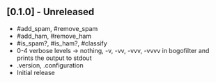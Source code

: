 ## [0.1.0] - Unreleased

- #add_spam, #remove_spam
- #add_ham, #remove_ham
- #is_spam?, #is_ham?, #classify
- 0-4 verbose levels -> nothing, -v, -vv, -vvv, -vvvv in bogofilter and prints the output to stdout
- .version, .configuration
- Initial release

